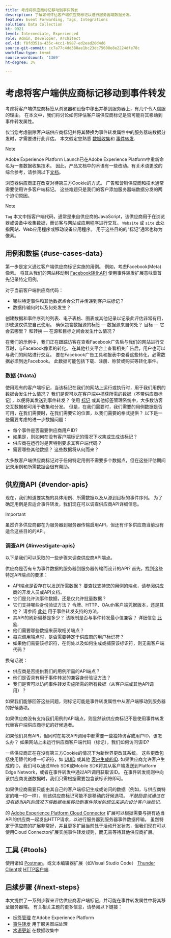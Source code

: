 ```yaml
---
title: 考虑将供应商标记移动到事件转发
description: 了解如何评估客户端供应商标记以进行服务器端数据分发。
feature: Event Forwarding, Tags, Integrations
solution: Data Collection
kt: 9921
level: Intermediate, Experienced
role: Admin, Developer, Architect
exl-id: f8fd351a-435c-4cc1-b987-ed2ead20d4d6
source-git-commit: cc7a77c4dd380ae1bc23dc75608e8e2224dfe78c
workflow-type: tm+mt
source-wordcount: '1369'
ht-degree: 3%

---
```


# 考虑将客户端供应商标记移动到事件转发

考虑将客户端供应商标签从浏览器和设备中移出并移到服务器上，有几个令人信服的理由。 在本文中，我们将讨论如何评估客户端供应商标记是否可能将其移动到事件转发属性。

仅当您考虑删除客户端供应商标记并将其替换为事件转发属性中的服务器端数据分发时，才需要进行此评估。 本文假定您熟悉 [数据收集](https://experienceleague.adobe.com/docs/data-collection.html)和 [事件转发](https://experienceleague.adobe.com/docs/experience-platform/tags/event-forwarding/overview.html).

>[!NOTE]
>
>Adobe Experience Platform Launch已在Adobe Experience Platform中重新命名为一套数据收集技术。 因此，产品文档中的术语有一些改动。有关术语更改的综合参考，请参阅以下[文档](https://experienceleague.adobe.com/docs/experience-platform/tags/term-updates.html)。

浏览器供应商正在改变对待第三方Cookie的方式。 广告和营销供应商和技术通常需要使用许多客户端标记。 这些难题只是我们的客户添加服务器端数据分发的两个迫切原因。

>[!NOTE]
>
>`Tag` 本文中指客户端代码，通常是来自供应商的JavaScript，该供应商用于在浏览器或设备中收集数据，而访客与网站或应用程序进行交互。 `Website` 或 `site` 此处指网站、Web应用程序或移动设备应用程序。 用于这些目的的“标记”通常也称为像素。

## 用例和数据 {#use-cases-data}

第一步是定义通过客户端供应商标记实施的用例。 例如，考虑Facebook(Meta)像素。 将其从我们的网站移动到 [Facebook转化API](https://exchange.adobe.com/apps/ec/105509/facebook-conversions-api-extension) 使用事件转发扩展意味着首先记录特定用例。

对于当前客户端供应商代码：

- 哪些特定事件和其他数据点会公开并传递到客户端标记？
- 数据传输何时以及何处发生？

创建数据和事件序列的列表、电子表格、图表或其他记录以记录此评估非常有用，即使这仅供您自己使用。 确保包含数据源的标签 — 数据源来自何处？ 目标 — 它会去哪里？ 和转换 — 在源和目标之间会发生什么情况？

在我们的示例中，我们正在跟踪访客在查看Facebook广告后与我们的网站进行交互时，与Facebook像素的转化。 在其他社交平台上查看相关广告后，用户也可以与我们的网站进行交互。 要在Facebook广告工具和报表中查看这些转化，必需数据必须到达Facebook。 此数据可能包括下载、注册、称赞或购买等转化事件。

### 数据 {#data}

使用现有的客户端标记，当该标记在我们的网站上运行或执行时，用于我们用例的数据会发生什么情况？ 我们是否可以在客户端中捕获所需的数据（不带供应商标记），以便将其发送到事件转发？ 使用 [标记](https://experienceleague.adobe.com/docs/experience-platform/tags/home.html) 或其他标签管理系统中，大多数访客交互数据都可用于收集和分发。 但是，在我们需要时，我们需要的用例数据是否可用，在我们需要时，在我们需要它的位置，以我们需要的格式提供？ 以下是一些需要考虑的进一步数据问题：

- 每个事件是否需要供应商用户ID?
- 如果是，则如何在没有客户端标记的情况下收集或生成该标记？
- 供应商在运行时是否特别要求其客户端代码？
- 需要哪些其他数据？ 这些数据将从何而来？

大多数客户端供应商标记对于任何特定用例不需要多个数据点，但在这些评估期间记录用例和所需数据会很有帮助。

## 供应商API {#vendor-apis}

现在，我们知道要实施的具体用例、所需数据以及从源到目标的事件序列。 为了确定用例是否适合事件转发，我们现在可以调查供应商API详细信息。

>[!IMPORTANT]
>
>虽然许多供应商都在为服务器到服务器传输启用API，但还有许多供应商当前没有适合这些目的的API。

### 调查API {#investigate-apis}

以下是我们可以采取的一些步骤来调查供应商API端点。

供应商是否有专为事件数据的服务器到服务器传输而设计的API? 首先，找到这些特定API端点的要求：

- API端点是否存在以发送所需数据？ 要查找支持您的用例的端点，请参阅供应商的开发人员或API文档。
- 它们是允许流事件数据，还是仅允许批量数据？
- 它们支持哪些身份验证方法？ 令牌、HTTP、OAuth客户端凭据版本，还是其他？ 请参阅 [此处](https://experienceleague.adobe.com/docs/experience-platform/tags/event-forwarding/secrets.html) 用于事件转发支持的方法。
- 其API的刷新偏移是多少？ 该限制是否与事件转发最小值兼容？ 详细信息 [此处](https://experienceleague.adobe.com/docs/experience-platform/tags/event-forwarding/secrets.html#:~:text=you%20can%20configure%20the%20Refresh%20Offset%20value%20for%20the%20secret).
- 他们需要哪些数据来获取相关端点？
- 每次调用端点时，是否需要特定于供应商的用户标识符？
- 如果他们需要该标识符，在何处以及如何生成或捕获该标识符，则无需客户端代码？

换句话说：

- 供应商是否提供我们的用例所需的API端点？
- 他们是否具有用于事件转发的兼容身份验证方法？
- 我们是否可以访问事件转发实施所需的所有数据（从客户端或其他API调用）？

如果我们能够回答这些问题，则标记可能是事件转发属性中从客户端移动到服务器的好候选项。

如果供应商没有支持我们用例的API端点，则显然该供应商标记不是使用事件转发代替客户端供应商标记的好候选者。

如果他们具有API，但同时在每次API调用中都需要一些独特访客或用户ID，该怎么办？ 如果网站上未运行供应商客户端代码（标记），我们如何访问该ID?

一些供应商正在在没有第三方Cookie的情况下为新世界更改其系统。 这些更改包括使用替代的唯一标识符，如 [UUID](https://developer.mozilla.org/en-US/docs/Glossary/UUID) 或其他 [客户生成的ID](https://experienceleague.adobe.com/docs/experience-platform/edge/identity/first-party-device-ids.html). 如果供应商允许客户生成的ID，我们可以通过Web SDK或Mobile SDK将其从客户端发送到Platform Edge Network，或者在事件转发中通过API调用获取该ID。 在事件转发规则中向该供应商发送数据时，我们只需根据需要包含该标识符即可。

如果供应商需要只能由其自己的客户端标记生成或访问的数据（例如，与供应商特定的唯一ID一样），则该供应商标记可能不是移动的好候选项。 _不鼓励尝试通过在没有适当API的情况下将数据收集移动到事件转发的想法来逆向设计客户端标记。_

的 [Adobe Experience Platform Cloud Connector](https://experienceleague.adobe.com/docs/experience-platform/tags/extensions/adobe/cloud-connector/overview.html) 扩展可以根据需要与拥有适当API的供应商一起发出HTTP请求，以进行服务器到服务器事件数据传输。 虽然特定于供应商的扩展非常好，并且更多扩展当前处于活动开发状态，但我们现在可以使用Cloud Connector扩展实施事件转发规则，而无需等待其他供应商扩展。

## 工具 {#tools}

使用诸如 [Postman](https://www.postman.com/)，或文本编辑器扩展（如Visual Studio Code） [Thunder Client](https://marketplace.visualstudio.com/items?itemName=rangav.vscode-thunder-client)或 [HTTP客户端](https://marketplace.visualstudio.com/items?itemName=mkloubert.vscode-http-client).

## 后续步骤 {#next-steps}

本文提供了一系列步骤来评估供应商客户端标记，并可能在事件转发属性中将其移至服务器端。 有关相关主题的更多信息，请参阅以下链接：

- [标签管理](https://experienceleague.adobe.com/docs/experience-platform/tags/home.html) 在Adobe Experience Platform
- [事件转发](https://experienceleague.adobe.com/docs/experience-platform/tags/event-forwarding/overview.html) 用于服务器端处理
- [术语更新](https://experienceleague.adobe.com/docs/experience-platform/tags/term-updates.html) 在数据收集中
